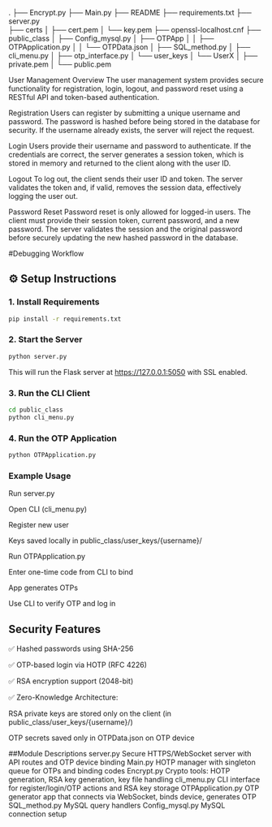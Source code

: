 .
├── Encrypt.py
├── Main.py
├── README
├── requirements.txt
├── server.py    
├── certs
│   ├── cert.pem
│   └── key.pem
├── openssl-localhost.cnf
├── public_class
│   ├── Config_mysql.py
│   ├── OTPApp
│   │   ├── OTPApplication.py
│   │   └── OTPData.json
│   ├── SQL_method.py
│   ├── cli_menu.py
│   ├── otp_interface.py
│   └── user_keys
│       └── UserX
│           ├── private.pem
│           └── public.pem

User Management Overview
The user management system provides secure functionality for registration, login, logout, and password reset using a RESTful API and token-based authentication.

Registration
Users can register by submitting a unique username and password. The password is hashed before being stored in the database for security. If the username already exists, the server will reject the request.

Login
Users provide their username and password to authenticate. If the credentials are correct, the server generates a session token, which is stored in memory and returned to the client along with the user ID.

Logout
To log out, the client sends their user ID and token. The server validates the token and, if valid, removes the session data, effectively logging the user out.

Password Reset
Password reset is only allowed for logged-in users. The client must provide their session token, current password, and a new password. The server validates the session and the original password before securely updating the new hashed password in the database.

#Debugging Workflow

## ⚙️ Setup Instructions
### 1. Install Requirements
```bash
pip install -r requirements.txt
```

### 2. Start the Server

```bash
python server.py
```
This will run the Flask server at https://127.0.0.1:5050 with SSL enabled.

### 3. Run the CLI Client
```bash
cd public_class
python cli_menu.py
```

### 4. Run the OTP Application
```bash
python OTPApplication.py
```
### Example Usage
Run server.py

Open CLI (cli_menu.py)

Register new user

Keys saved locally in public_class/user_keys/{username}/

Run OTPApplication.py

Enter one-time code from CLI to bind

App generates OTPs

Use CLI to verify OTP and log in

## Security Features
✅ Hashed passwords using SHA-256

✅ OTP-based login via HOTP (RFC 4226)

✅ RSA encryption support (2048-bit)

✅ Zero-Knowledge Architecture:

RSA private keys are stored only on the client (in public_class/user_keys/{username}/)

OTP secrets saved only in OTPData.json on OTP device

##Module Descriptions
server.py	        Secure HTTPS/WebSocket server with API routes and OTP device binding
Main.py	HOTP        manager with singleton queue for OTPs and binding codes
Encrypt.py	        Crypto tools: HOTP generation, RSA key generation, key file handling
cli_menu.py	        CLI interface for register/login/OTP actions and RSA key storage
OTPApplication.py	OTP generator app that connects via WebSocket, binds device, generates OTP
SQL_method.py	    MySQL query handlers
Config_mysql.py 	MySQL connection setup
